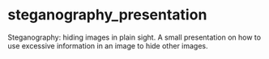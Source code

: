 # steganography_presentation
Steganography: hiding images in plain sight. A small presentation on how to use excessive information in an image to hide other images.
